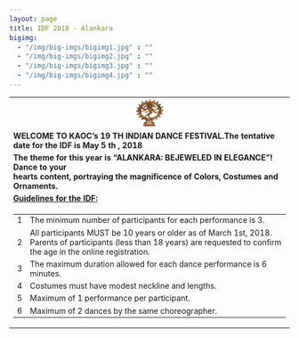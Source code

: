 ```yaml
---
layout: page
title: IDF 2018 - Alankara
bigimg:
  - "/img/big-imgs/bigimg1.jpg" : ""
  - "/img/big-imgs/bigimg2.jpg" : ""
  - "/img/big-imgs/bigimg3.jpg" : ""
  - "/img/big-imgs/bigimg4.jpg" : ""
---
```


<table align="center" style=".nostyle"> <tr>
  <td align="center"><img src="/img/idf2018/nataraja.jpg" width="50" height="50" > </td>
  </tr>
 <tr>
   <td background-color: #ffffff> <strong> WELCOME TO KAOC’s 19 TH INDIAN DANCE FESTIVAL.The tentative date for the IDF is May 5 th , 2018 </strong></td>
  </tr>
 <tr>
   <td background-color: #ffffff><strong> The theme for this year is “ALANKARA: BEJEWELED IN ELEGANCE”! Dance to your <br/>
     hearts content, portraying the magnificence of Colors, Costumes and Ornaments. </strong>  </td>
  </tr>
  <tr><td background-color: #ffffff> <strong> <u> Guidelines for the IDF: </u> </strong> </td></tr>
  <tr><td>
  <table align="left"><tr>
  <td>1</td><td>The minimum number of participants for each performance is 3.</td>
  </tr>
  <tr>
  <td>2</td><td>All participants MUST be 10 years or older as of March 1st, 2018. Parents of participants (less than 18 years) are requested to confirm the age in the online registration.</td>
  </tr>
  <tr> <td>3</td><td>The maximum duration allowed for each dance performance is 6 minutes. </td> </tr>
    <tr><td>4</td><td>Costumes must have modest neckline and lengths.</td></tr>
    <tr><td>5</td><td>Maximum of 1 performance per participant.</td></tr>
    <tr><td>6</td><td>Maximum of 2 dances by the same choreographer.</td></tr>
  </table>
  </td></tr>
</table>
